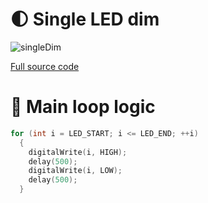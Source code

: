 # 🌓 Single LED dim

![singleDim](https://github.com/Edveika/Arduino-LED/assets/113787144/7a3d593d-be29-4a93-b9bf-c3da1f1b9a06)

[Full source code](https://github.com/Edveika/Arduino-LED/blob/main/SingleDim/SingleDim.ino)

# 🧠 Main loop logic

```c++
for (int i = LED_START; i <= LED_END; ++i)
  {
    digitalWrite(i, HIGH);
    delay(500);
    digitalWrite(i, LOW);
    delay(500);
  }
```
